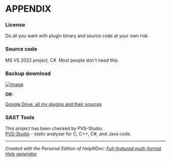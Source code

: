 # APPENDIX

### License

Do all you want with plugin binary and source code at your own risk.

### Source code

MS VS 2022 project, C#. Most people don't need this.&nbsp;

### Backup download

[![Image](<https://a.fsdn.com/con/app/sf-download-button>)](<https://sourceforge.net/projects/tag-tools/files/latest/download> "target=\"\_blank\"")

**OR:**

[Google Drive, all my plugins and their sources](<https://drive.google.com/drive/folders/0B-D1MoIY406HMzlJVWprYXF1Q0k?usp=sharing> "target=\"\_blank\"")

### SAST Tools

This project has been checked by PVS-Studio.\
[PVS-Studio](<https://pvs-studio.ru/ru/pvs-studio/?utm\_source=website\&utm\_medium=github\&utm\_campaign=open\_source> "target=\"\_blank\"") - static analyzer for C, C++, C#, and Java code.

***
_Created with the Personal Edition of HelpNDoc: [Full-featured multi-format Help generator](<https://www.helpndoc.com/help-authoring-tool>)_
